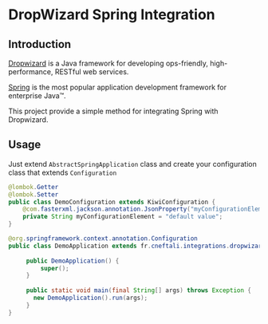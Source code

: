 DropWizard Spring Integration
=============================

Introduction
------------

[Dropwizard](http://www.dropwizard.io) is a Java framework for developing ops-friendly, high-performance, RESTful web services.

[Spring](http://projects.spring.io/spring-framework/) is the most popular application development framework for enterprise Java™.

This project provide a simple method for integrating Spring with Dropwizard.


Usage
-----
Just extend `AbstractSpringApplication` class and create your configuration class that extends `Configuration`

```java
@lombok.Getter
@lombok.Setter
public class DemoConfiguration extends KiwiConfiguration {
    @com.fasterxml.jackson.annotation.JsonProperty("myConfigurationElement")
    private String myConfigurationElement = "default value";
}
```
```java
@org.springframework.context.annotation.Configuration
public class DemoApplication extends fr.cneftali.integrations.dropwizard.spring.AbstractSpringApplication<DemoConfiguration> {
     
     public DemoApplication() {
         super();
     }
     
     public static void main(final String[] args) throws Exception {
       new DemoApplication().run(args);
     }
}
```